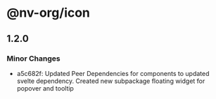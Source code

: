 # @nv-org/icon

## 1.2.0

### Minor Changes

- a5c682f: Updated Peer Dependencies for components to updated svelte dependency. Created new subpackage floating widget for popover and tooltip

